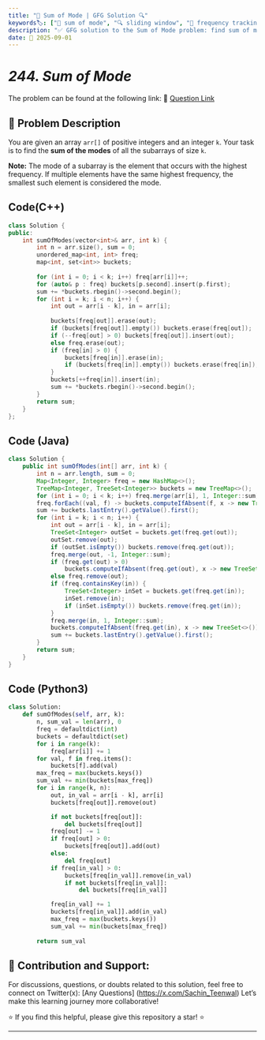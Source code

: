 ```yaml
---
title: "🔢 Sum of Mode | GFG Solution 🔍"
keywords🏷️: ["🔢 sum of mode", "🔍 sliding window", "📍 frequency tracking", "📈 hash map", "📘 GFG", "🏁 competitive programming", "📚 DSA"]
description: "✅ GFG solution to the Sum of Mode problem: find sum of modes of all subarrays of size k using efficient sliding window with frequency buckets technique. 🚀"
date: 📅 2025-09-01
---
```


# *244. Sum of Mode*

The problem can be found at the following link: 🔗 [Question Link](https://www.geeksforgeeks.org/problems/sum-of-mode/1)

## **🧩 Problem Description**

You are given an array `arr[]` of positive integers and an integer `k`. Your task is to find the **sum of the modes** of all the subarrays of size `k`.

**Note:** The mode of a subarray is the element that occurs with the highest frequency. If multiple elements have the same highest frequency, the smallest such element is considered the mode.


## Code(C++)
```cpp
class Solution {
public:
    int sumOfModes(vector<int>& arr, int k) {
        int n = arr.size(), sum = 0;
        unordered_map<int, int> freq;
        map<int, set<int>> buckets;
        
        for (int i = 0; i < k; i++) freq[arr[i]]++;
        for (auto& p : freq) buckets[p.second].insert(p.first);
        sum += *buckets.rbegin()->second.begin();
        for (int i = k; i < n; i++) {
            int out = arr[i - k], in = arr[i];
            
            buckets[freq[out]].erase(out);
            if (buckets[freq[out]].empty()) buckets.erase(freq[out]);
            if (--freq[out] > 0) buckets[freq[out]].insert(out);
            else freq.erase(out);
            if (freq[in] > 0) {
                buckets[freq[in]].erase(in);
                if (buckets[freq[in]].empty()) buckets.erase(freq[in]);
            }
            buckets[++freq[in]].insert(in);
            sum += *buckets.rbegin()->second.begin();
        }
        return sum;
    }
};
```

## Code (Java)

```java
class Solution {
    public int sumOfModes(int[] arr, int k) {
        int n = arr.length, sum = 0;
        Map<Integer, Integer> freq = new HashMap<>();
        TreeMap<Integer, TreeSet<Integer>> buckets = new TreeMap<>();
        for (int i = 0; i < k; i++) freq.merge(arr[i], 1, Integer::sum);
        freq.forEach((val, f) -> buckets.computeIfAbsent(f, x -> new TreeSet<>()).add(val));
        sum += buckets.lastEntry().getValue().first();
        for (int i = k; i < n; i++) {
            int out = arr[i - k], in = arr[i];
            TreeSet<Integer> outSet = buckets.get(freq.get(out));
            outSet.remove(out);
            if (outSet.isEmpty()) buckets.remove(freq.get(out));
            freq.merge(out, -1, Integer::sum);
            if (freq.get(out) > 0) 
                buckets.computeIfAbsent(freq.get(out), x -> new TreeSet<>()).add(out);
            else freq.remove(out);
            if (freq.containsKey(in)) {
                TreeSet<Integer> inSet = buckets.get(freq.get(in));
                inSet.remove(in);
                if (inSet.isEmpty()) buckets.remove(freq.get(in));
            }
            freq.merge(in, 1, Integer::sum);
            buckets.computeIfAbsent(freq.get(in), x -> new TreeSet<>()).add(in);
            sum += buckets.lastEntry().getValue().first();
        }
        return sum;
    }
}
```

## Code (Python3)

```python
class Solution:
    def sumOfModes(self, arr, k):
        n, sum_val = len(arr), 0
        freq = defaultdict(int)
        buckets = defaultdict(set)
        for i in range(k):
            freq[arr[i]] += 1
        for val, f in freq.items():
            buckets[f].add(val)
        max_freq = max(buckets.keys())
        sum_val += min(buckets[max_freq])
        for i in range(k, n):
            out, in_val = arr[i - k], arr[i]
            buckets[freq[out]].remove(out)

            if not buckets[freq[out]]:
                del buckets[freq[out]]
            freq[out] -= 1
            if freq[out] > 0:
                buckets[freq[out]].add(out)
            else:
                del freq[out]
            if freq[in_val] > 0:
                buckets[freq[in_val]].remove(in_val)
                if not buckets[freq[in_val]]:
                    del buckets[freq[in_val]]

            freq[in_val] += 1
            buckets[freq[in_val]].add(in_val)
            max_freq = max(buckets.keys())
            sum_val += min(buckets[max_freq])
        
        return sum_val
```



## 🎯 **Contribution and Support:**

For discussions, questions, or doubts related to this solution, feel free to connect on Twitter(x): [Any Questions] (https://x.com/Sachin_Teenwal) Let’s make this learning journey more collaborative!

⭐ If you find this helpful, please give this repository a star! ⭐

---
